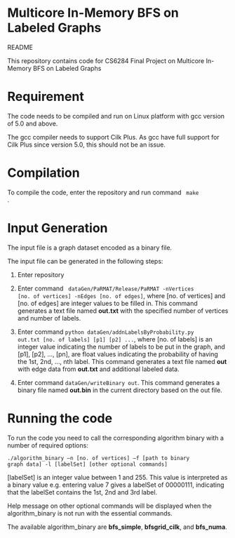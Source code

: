 # Multicore In-Memory BFS on Labeled Graphs


README

This repository contains code for CS6284 Final Project on Multicore In-Memory BFS on Labeled Graphs

<h1>Requirement</h1>

The code needs to be compiled and run on Linux platform with gcc version of 5.0 and above.

The gcc compiler needs to support Cilk Plus. As gcc have full support for Cilk Plus since version 5.0, this should not be an issue.

<h1>Compilation</h1>

To compile the code, enter the repository and run command <code> make </code>. 

<h1>Input Generation</h1>

The input file is a graph dataset encoded as a binary file. 

The input file can be generated in the following steps:

1. Enter repository

2. Enter command <code> dataGen/PaRMAT/Release/PaRMAT -nVertices [no. of vertices] -nEdges [no. of edges]</code>, where [no. of vertices] and [no. of edges] are integer values to be filled in. This command generates a text file named <strong>out.txt</strong> with the specified number of vertices and number of labels.

3. Enter command <code>python dataGen/addnLabelsByProbability.py out.txt [no. of labels] [p1] [p2] ...</code>, where [no. of labels] is an integer value indicating the number of labels to be put in the graph, and [p1], [p2], ..., [pn], are float values indicating the probability of having the 1st, 2nd, ..., nth label. This command generates a text file named <strong>out</strong> with edge data from <strong>out.txt</strong> and additional labeled data.

4. Enter command <code>dataGen/writeBinary out</code>. This command generates a binary file named <strong>out.bin</strong> in the current directory based on the out file.

<h1>Running the code</h1>

To run the code you need to call the corresponding algorithm binary with a number of required options:

<code>./algorithm_binary –n [no. of vertices] –f [path to binary graph data] -l [labelSet] [other optional commands]</code>

[labelSet] is an integer value between 1 and 255. This value is interpreted as a binary value e.g. entering value 7 gives a labelSet of 00000111, indicating that the labelSet contains the 1st, 2nd and 3rd label.

Help message on other optional commands will be displayed when the algorithm_binary is not run with the essential commands.

The available algorithm_binary are <strong>bfs_simple</strong>, <strong>bfsgrid_cilk</strong>, and <strong>bfs_numa</strong>.

